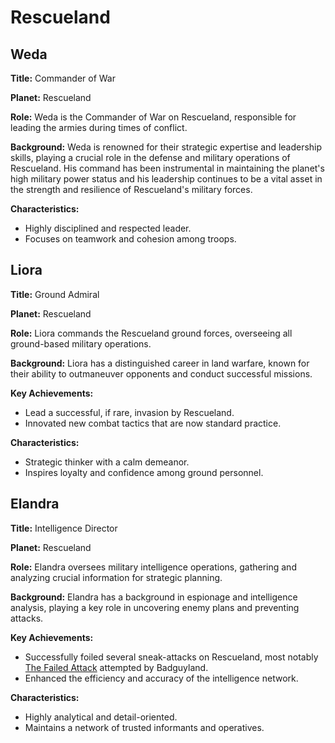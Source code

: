 # Rescueland

## Weda

**Title:** Commander of War

**Planet:** Rescueland

**Role:**
Weda is the Commander of War on Rescueland, responsible for leading the armies during times of conflict.

**Background:**
Weda is renowned for their strategic expertise and leadership skills, playing a crucial role in the defense and military operations of Rescueland. His command has been instrumental in maintaining the planet's high military power status and his leadership continues to be a vital asset in the strength and resilience of Rescueland's military forces.

**Characteristics:**
- Highly disciplined and respected leader.
- Focuses on teamwork and cohesion among troops.

## Liora

**Title:** Ground Admiral

**Planet:** Rescueland

**Role:**
Liora commands the Rescueland ground forces, overseeing all ground-based military operations.

**Background:**
Liora has a distinguished career in land warfare, known for their ability to outmaneuver opponents and conduct successful missions.

**Key Achievements:**
- Lead a successful, if rare, invasion by Rescueland.
- Innovated new combat tactics that are now standard practice.

**Characteristics:**
- Strategic thinker with a calm demeanor.
- Inspires loyalty and confidence among ground personnel.

## Elandra

**Title:** Intelligence Director

**Planet:** Rescueland

**Role:**
Elandra oversees military intelligence operations, gathering and analyzing crucial information for strategic planning.

**Background:**
Elandra has a background in espionage and intelligence analysis, playing a key role in uncovering enemy plans and preventing attacks.

**Key Achievements:**
- Successfully foiled several sneak-attacks on Rescueland, most notably [The Failed Attack](./The%20Timeline%20of%20Resueland%20History.md#26-adotr-the-failed-attack) attempted by Badguyland.
- Enhanced the efficiency and accuracy of the intelligence network.

**Characteristics:**
- Highly analytical and detail-oriented.
- Maintains a network of trusted informants and operatives.
